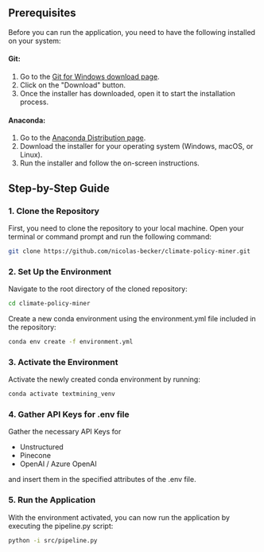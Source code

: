 ## Prerequisites
Before you can run the application, you need to have the following installed on your system:

#### Git:
1. Go to the [Git for Windows download page](https://gitforwindows.org/).
2. Click on the "Download" button.
3. Once the installer has downloaded, open it to start the installation process.

#### Anaconda:
1. Go to the [Anaconda Distribution page](https://www.anaconda.com/products/distribution).
2. Download the installer for your operating system (Windows, macOS, or Linux).
3. Run the installer and follow the on-screen instructions.

## Step-by-Step Guide

### 1. Clone the Repository
First, you need to clone the repository to your local machine. Open your terminal or command prompt and run the following command:

```sh
git clone https://github.com/nicolas-becker/climate-policy-miner.git
```

### 2. Set Up the Environment
Navigate to the root directory of the cloned repository:

```sh
cd climate-policy-miner
```

Create a new conda environment using the environment.yml file included in the repository:

```sh
conda env create -f environment.yml
```

### 3. Activate the Environment
Activate the newly created conda environment by running:

```sh
conda activate textmining_venv
```

### 4. Gather API Keys for .env file
Gather the necessary API Keys for

- Unstructured
- Pinecone
- OpenAI / Azure OpenAI
  
and insert them in the specified attributes of the .env file.

### 5. Run the Application
With the environment activated, you can now run the application by executing the pipeline.py script:

```sh
python -i src/pipeline.py
```
